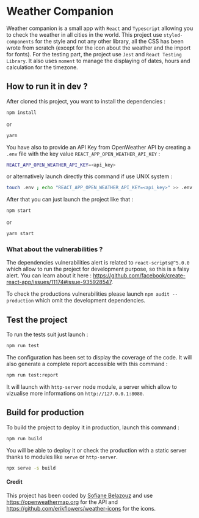 # Weather Companion

Weather companion is a small app with ``React`` and ``Typescript`` allowing you to check the weather in all cities in the world. This project use ``styled-components`` for the style and not any other library, all the CSS has been wrote from scratch (except for the icon about the weather and the import for fonts). For the testing part, the project use ``Jest`` and ``React Testing Library``. It also uses ``moment`` to manage the displaying of dates, hours and calculation for the timezone.

## How to run it in dev ?

After cloned this project, you want to install the dependencies :

```bash
npm install
```

or

```bash
yarn
```

You have also to provide an API Key from OpenWeather API by creating a ``.env`` file with the key value ``REACT_APP_OPEN_WEATHER_API_KEY`` :

```bash
REACT_APP_OPEN_WEATHER_API_KEY=<api_key>
```
or alternatively launch directly this command if use UNIX system :

```bash
touch .env ; echo "REACT_APP_OPEN_WEATHER_API_KEY=<api_key>" >> .env
```

After that you can just launch the project like that :

```bash
npm start
```

or

```bash
yarn start
```

### What about the vulnerabilities ?

The dependencies vulnerabilities alert is related to `react-scripts@^5.0.0` which allow to run the project for development purpose, so this is a falsy alert. You can learn about it here : https://github.com/facebook/create-react-app/issues/11174#issue-935928547.

To check the productions vulnerabilities please launch `npm audit --production` which omit the development dependencies.

## Test the project

To run the tests suit just launch :

```bash
npm run test
```

The configuration has been set to display the coverage of the code. It will also generate a complete report accessible with this command :

```bash
npm run test:report
```

It will launch with ``http-server`` node module, a server which allow to vizualise more informations on ``http://127.0.0.1:8080``.

## Build for production

To build the project to deploy it in production, launch this command :

```bash
npm run build
```

You will be able to deploy it or check the production with a static server thanks to modules like ``serve`` or ``http-server``.

```bash
npx serve -s build
```

#### Credit

This project has been coded by [Sofiane Belazouz](https://www.linkedin.com/in/sofiane-belazouz/) and use https://openweathermap.org for the API and https://github.com/erikflowers/weather-icons for the icons.
